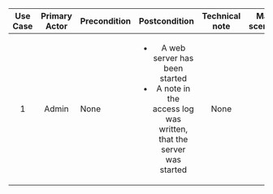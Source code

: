 | Use Case | Primary Actor |  Precondition  | Postcondition | Technical note | Main scenario | Alternate Scenarios |
|:--------:|:-------------:|----------------|:-------------:|:--------------:|:-------------:|:-------------------:|
|    1     |     Admin     |      None      |<ul><li>A web server has been started</li><li>A note in the access log was written, that the server was started</li></ul>|None|                |               |                     |
